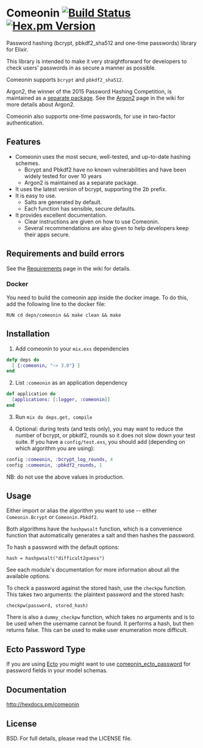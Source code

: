 # Comeonin [![Build Status](https://travis-ci.org/riverrun/comeonin.svg?branch=master)](https://travis-ci.org/riverrun/comeonin) [![Hex.pm Version](http://img.shields.io/hexpm/v/comeonin.svg)](https://hex.pm/packages/comeonin)

Password hashing (bcrypt, pbkdf2_sha512 and one-time passwords) library for Elixir.

This library is intended to make it very straightforward for developers
to check users' passwords in as secure a manner as possible.

Comeonin supports `bcrypt` and `pbkdf2_sha512`.

Argon2, the winner of the 2015 Password Hashing Competition, is maintained
as a [separate package](https://github.com/riverrun/argon2_elixir).
See the [Argon2](https://github.com/riverrun/comeonin/wiki/Argon2)
page in the wiki for more details about Argon2.

Comeonin also supports one-time passwords, for use in two-factor authentication.

## Features

* Comeonin uses the most secure, well-tested, and up-to-date hashing schemes.
    * Bcrypt and Pbkdf2 have no known vulnerabilities and have been widely tested for over 10 years
    * Argon2 is maintained as a separate package.
* It uses the latest version of bcrypt, supporting the $2b$ prefix.
* It is easy to use.
    * Salts are generated by default.
    * Each function has sensible, secure defaults.
* It provides excellent documentation.
    * Clear instructions are given on how to use Comeonin.
    * Several recommendations are also given to help developers keep their apps secure.

## Requirements and build errors

See the [Requirements](https://github.com/riverrun/comeonin/wiki/Requirements)
page in the wiki for details.

### Docker

You need to build the comeonin app inside the docker image.
To do this, add the following line to the docker file:

    RUN cd deps/comeonin && make clean && make

## Installation

1. Add comeonin to your `mix.exs` dependencies

  ```elixir
  defp deps do
    [ {:comeonin, "~> 3.0"} ]
  end
  ```

2. List `:comeonin` as an application dependency

  ```elixir
  def application do
    [applications: [:logger, :comeonin]]
  end
  ```

3. Run `mix do deps.get, compile`

4. Optional: during tests (and tests only), you may want to reduce the number of bcrypt,
or pbkdf2, rounds so it does not slow down your test suite. If you have a `config/test.exs`,
you should add (depending on which algorithm you are using):

  ```elixir
  config :comeonin, :bcrypt_log_rounds, 4
  config :comeonin, :pbkdf2_rounds, 1
  ```

  NB: do not use the above values in production.

## Usage

Either import or alias the algorithm you want to use -- either `Comeonin.Bcrypt`
or `Comeonin.Pbkdf2`.

Both algorithms have the `hashpwsalt` function, which is a convenience
function that automatically generates a salt and then hashes the password.

To hash a password with the default options:

    hash = hashpwsalt("difficult2guess")

See each module's documentation for more information about
all the available options.

To check a password against the stored hash, use the `checkpw`
function. This takes two arguments: the plaintext password and
the stored hash:

    checkpw(password, stored_hash)

There is also a `dummy_checkpw` function, which takes no arguments
and is to be used when the username cannot be found. It performs a hash,
but then returns false. This can be used to make user enumeration more
difficult.

## Ecto Password Type

If you are using [Ecto](https://hexdocs.pm/ecto) you might want to
use [comeonin_ecto_password](https://github.com/vic/comeonin_ecto_password) for password
fields in your model schemas.

## Documentation

http://hexdocs.pm/comeonin

## License

BSD. For full details, please read the LICENSE file.
